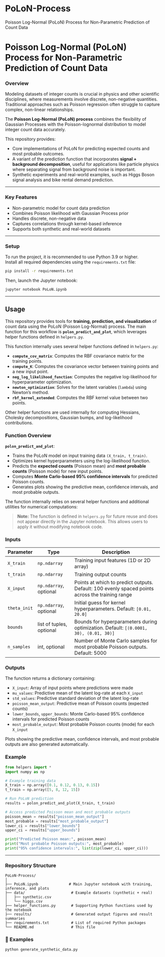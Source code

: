 # PoLoN-Process
Poisson Log-Normal (PoLoN) Process for Non-Parametric Prediction of Count Data
# Poisson Log-Normal (PoLoN) Process for Non-Parametric Prediction of Count Data

### Overview
Modeling datasets of integer counts is crucial in physics and other scientific disciplines, where measurements involve discrete, non-negative quantities. Traditional approaches such as Poisson regression often struggle to capture complex, non-linear relationships.  

The **Poisson Log-Normal (PoLoN) process** combines the flexibility of Gaussian Processes with the Poisson-lognormal distribution to model integer count data accurately.  

This repository provides:  
- Core implementations of PoLoN for predicting expected counts and most probable outcomes.  
- A variant of the prediction function that incorporates **signal + background decomposition**, useful for applications like particle physics where separating signal from background noise is important.  
- Synthetic experiments and real-world examples, such as Higgs Boson signal analysis and bike rental demand prediction.  

---

### Key Features
- Non-parametric model for count data prediction  
- Combines Poisson likelihood with Gaussian Process prior  
- Handles discrete, non-negative data  
- Captures correlations through kernel-based inference  
- Supports both synthetic and real-world datasets  

---

### Setup
To run the project, it is recommended to use Python 3.9 or higher.  
Install all required dependencies using the `requirements.txt` file:

```bash
pip install -r requirements.txt
```
Then, launch the Jupyter notebook:

```bash
jupyter notebook PoLoN.ipynb
```

---


## Usage

This repository provides tools for **training, prediction, and visualization** of count data using the PoLoN (Poisson Log-Normal) process. The main function for this workflow is **`polon_predict_and_plot`**, which leverages helper functions defined in `helpers.py`.

This function internally uses several helper functions defined in `helpers.py`:

- **`compute_cov_matrix`**: Computes the RBF covariance matrix for the training points.  
- **`compute_K`**: Computes the covariance vector between training points and a new input point.  
- **`neg_log_likelihood_function`**: Computes the negative log-likelihood for hyperparameter optimization.  
- **`newton_optimization`**: Solves for the latent variables (`lambda`) using Newton’s method.  
- **`rbf_kernel_extended`**: Computes the RBF kernel value between two points.  

Other helper functions are used internally for computing Hessians, Cholesky decompositions, Gaussian bumps, and log-likelihood contributions.


### Function Overview

**`polon_predict_and_plot`**:

- Trains the PoLoN model on input training data `(X_train, t_train)`.
- Optimizes kernel hyperparameters using the log-likelihood function.
- Predicts the **expected counts** (Poisson mean) and **most probable counts** (Poisson mode) for new input points.
- Computes **Monte Carlo-based 95% confidence intervals** for predicted Poisson counts.
- Generates plots showing the predictive mean, confidence intervals, and most probable outputs.

The function internally relies on several helper functions and additional utilities for numerical computations:

> **Note:** The function is defined in `helpers.py` for future reuse and does not appear directly in the Jupyter notebook. This allows users to apply it without modifying notebook code.

### Inputs

| Parameter      | Type       | Description |
|----------------|------------|-------------|
| `X_train`      | `np.ndarray` | Training input features (1D or 2D array) |
| `t_train`      | `np.ndarray` | Training output counts |
| `X_input`      | `np.ndarray`, optional | Points at which to predict outputs. Default: 100 evenly spaced points across the training range |
| `theta_init`   | `np.ndarray`, optional | Initial guess for kernel hyperparameters. Default: `[0.01, 20.0]` |
| `bounds`       | list of tuples, optional | Bounds for hyperparameters during optimization. Default: `[(0.0001, 30), (0.01, 30)]` |
| `n_samples`    | int, optional | Number of Monte Carlo samples for most probable Poisson outputs. Default: 5000 |

### Outputs

The function returns a dictionary containing:

- `X_input`: Array of input points where predictions were made  
- `mu_values`: Predictive mean of the latent log-rate at each `X_input`  
- `std_values`: Predictive standard deviation of the latent log-rate 
- `poisson_mean_output`: Predictive mean of Poisson counts (expected counts)  
- `lower_bounds`, `upper_bounds`: Monte Carlo-based 95% confidence intervals for predicted Poisson counts  
- `most_probable_output`: Most probable Poisson counts (mode) for each `X_input`  

Plots showing the predictive mean, confidence intervals, and most probable outputs are also generated automatically.

### Example

```python
from helpers import *
import numpy as np

# Example training data
X_train = np.array([0.1, 0.12, 0.13, 0.15])
t_train = np.array([5, 8, 12, 15])

# Run PoLoN prediction
results = polon_predict_and_plot(X_train, t_train)

# Access predicted Poisson mean and most probable outputs
poisson_mean = results["poisson_mean_output"]
most_probable = results["most_probable_output"]
lower_ci = results["lower_bounds"]
upper_ci = results["upper_bounds"]

print("Predicted Poisson mean:", poisson_mean)
print("Most probable Poisson outputs:", most_probable)
print("95% confidence intervals:", list(zip(lower_ci, upper_ci)))

```
---
### Repository Structure
```
PoLoN-Process/
│
├── PoLoN.ipynb              # Main Jupyter notebook with training, inference, and plots
├── data/                     # Example datasets (synthetic + real)
│   ├── synthetic.csv
│   └── higgs.csv
├── helper_functions.py       # Supporting Python functions used by the notebook
├── results/                  # Generated output figures and result summaries
├── requirements.txt          # List of required Python packages
└── README.md                 # This file
```
### 🧩 Examples

```bash
python generate_synthetic_data.py


